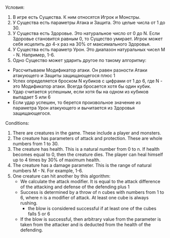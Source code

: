 Условия:
1) В игре есть Существа. К ним относятся Игрок и Монстры.
2) У Существа есть параметры Атака и Защита. Это целые числа от 1 до 30.
3) У Существа есть Здоровье. Это натуральное число от 0 до N. Если Здоровье становится равным 0, то Существо умирает. Игрок может себя исцелить до 4-х раз на 30% от максимального Здоровья.
4) У Существа есть параметр Урон. Это диапазон натуральных чисел M - N. Например, 1-6.
5) Одно Существо может ударить другое по такому алгоритму:
  - Рассчитываем Модификатор атаки. Он равен разности Атаки атакующего и Защиты защищающегося плюс 1
  - Успех определяется броском N кубиков с цифрами от 1 до 6, где N - это Модификатор атаки. Всегда бросается хотя бы один кубик.
  - Удар считается успешным, если хотя бы на одном из кубиков выпадает 5 или 6
  - Если удар успешен, то берется произвольное значение из параметра Урон атакующего и вычитается из Здоровья защищающегося.

Conditions:
1) There are creatures in the game. These include a player and monsters.
2) The creature has parameters of attack and protection. These are whole numbers from 1 to 30.
3) The creature has health. This is a natural number from 0 to n. If health becomes equal to 0, then the creature dies. The player can heal himself up to 4 times by 30% of maximum health.
4) The creature has a damage parameter. This is the range of natural numbers M - N. For example, 1-6.
5) One creature can hit another by this algorithm:
   - We calculate the attack modifier. It is equal to the attack difference of the attacking and defense of the defending plus 1
   - Success is determined by a throw of n cubes with numbers from 1 to 6, where n is a modifier of attack. At least one cube is always rushing.
     - the blow is considered successful if at least one of the cubes falls 5 or 6
   - If the blow is successful, then arbitrary value from the parameter is taken from the attacker and is deducted from the health of the defending.
